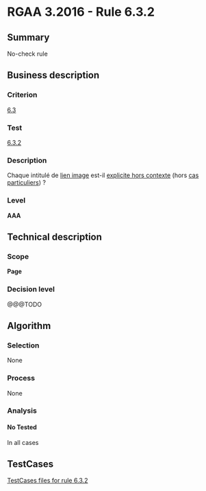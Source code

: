 # RGAA 3.2016 - Rule 6.3.2

## Summary
No-check rule


## Business description

### Criterion
[6.3](http://references.modernisation.gouv.fr/rgaa-accessibilite/criteres.html#crit-6-3)

### Test
[6.3.2](http://references.modernisation.gouv.fr/rgaa-accessibilite/criteres.html#test-6-3-2)

### Description
<div lang="fr">Chaque intitul&#xE9; de <a href="http://references.modernisation.gouv.fr/rgaa-accessibilite/glossaire.html#lien-image">lien image</a> est-il <a href="http://references.modernisation.gouv.fr/rgaa-accessibilite/glossaire.html#lien-explicite-hors-contexte">explicite hors contexte</a> (hors <a href="http://references.modernisation.gouv.fr/rgaa-accessibilite/cas-particuliers.html#cp-6-1,6-3" title="Cas particuliers pour le crit&#xE8;re 6.3">cas particuliers</a>)&nbsp;?</div>

### Level
**AAA**


## Technical description

### Scope
**Page**

### Decision level
@@@TODO


## Algorithm

### Selection
None

### Process
None

### Analysis

#### No Tested
In all cases


##  TestCases

[TestCases files for rule 6.3.2](https://github.com/Asqatasun/Asqatasun/tree/RGAA_3.2016/rules/rules-rgaa3.2016/src/test/resources/testcases/rgaa32016/Rgaa32016Rule060302/)


